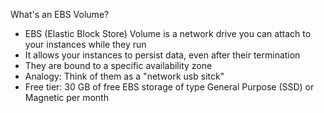 What's an EBS Volume?
- EBS (Elastic Block Store) Volume is a network drive you can attach to your instances while they run
- It allows your instances to persist data, even after their termination
- They are bound to a specific availability zone
- Analogy: Think of them as a "network usb sitck"
- Free tier: 30 GB of free EBS storage of type General Purpose (SSD) or Magnetic per month